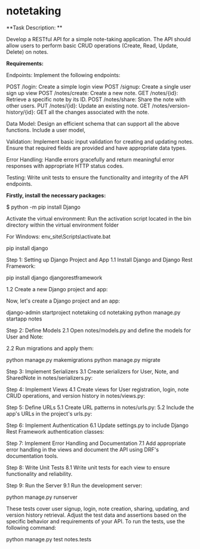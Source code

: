 # notetaking

**Task Description: **

Develop a RESTful API for a simple note-taking application. The API should allow users to perform basic CRUD operations (Create, Read, Update, Delete) on notes.

**Requirements:**

Endpoints: Implement the following endpoints:

POST /login: Create a simple login view
POST /signup: Create a single user sign up view
POST /notes/create: Create a new note.
GET /notes/{id}: Retrieve a specific note by its ID.
POST /notes/share: Share the note with other users. 
PUT /notes/{id}: Update an existing note.
GET /notes/version-history/{id}: GET all the changes associated with the note. 

Data Model: Design an efficient schema that can support all the above functions. Include a user model, 

Validation: Implement basic input validation for creating and updating notes. Ensure that required fields are provided and have appropriate data types.

Error Handling: Handle errors gracefully and return meaningful error responses with appropriate HTTP status codes.

Testing: Write unit tests to ensure the functionality and integrity of the API endpoints.



**Firstly, install the necessary packages:**

$ python -m pip install Django

Activate the virtual environment: Run the activation script located in the bin directory within the virtual environment folder 

For Windows:
env_site\Scripts\activate.bat

pip install django

Step 1: Setting up Django Project and App
1.1 Install Django and Django Rest Framework:

pip install django djangorestframework

1.2 Create a new Django project and app:

Now, let's create a Django project and an app:

django-admin startproject notetaking
cd notetaking
python manage.py startapp notes

Step 2: Define Models
2.1 Open notes/models.py and define the models for User and Note:

2.2 Run migrations and apply them:

python manage.py makemigrations
python manage.py migrate

Step 3: Implement Serializers
3.1 Create serializers for User, Note, and SharedNote in notes/serializers.py:

Step 4: Implement Views
4.1 Create views for User registration, login, note CRUD operations, and version history in notes/views.py:

Step 5: Define URLs
5.1 Create URL patterns in notes/urls.py:
5.2 Include the app's URLs in the project's urls.py:

Step 6: Implement Authentication
6.1 Update settings.py to include Django Rest Framework authentication classes:

Step 7: Implement Error Handling and Documentation
7.1 Add appropriate error handling in the views and document the API using DRF's documentation tools.


Step 8: Write Unit Tests
8.1 Write unit tests for each view to ensure functionality and reliability.

Step 9: Run the Server
9.1 Run the development server:


python manage.py runserver


These tests cover user signup, login, note creation, sharing, updating, and version history retrieval. Adjust the test data and assertions based on the specific behavior and requirements of your API. To run the tests, use the following command:

python manage.py test notes.tests

